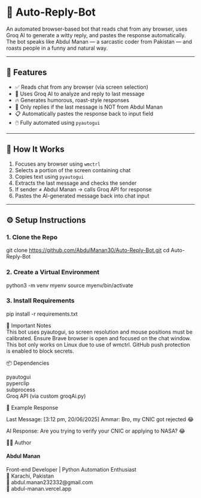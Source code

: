 # 🤖 Auto-Reply-Bot

An automated browser-based bot that reads chat from any browser, uses Groq AI to generate a witty reply, and pastes the response automatically. The bot speaks like Abdul Manan — a sarcastic coder from Pakistan — and roasts people in a funny and natural way.

---

## 🚀 Features

- ✅ Reads chat from any browser (via screen selection)
- 🤖 Uses Groq AI to analyze and reply to last message
- 🔥 Generates humorous, roast-style responses
- 🧠 Only replies if the last message is NOT from Abdul Manan
- 📋 Automatically pastes the response back to input field
- 🖱️ Fully automated using `pyautogui`

---

## 🧠 How It Works

1. Focuses any browser using `wmctrl`
2. Selects a portion of the screen containing chat
3. Copies text using `pyautogui`
4. Extracts the last message and checks the sender
5. If sender ≠ Abdul Manan → calls Groq API for response
6. Pastes the AI-generated message back into chat input

---

## ⚙️ Setup Instructions

### 1. Clone the Repo
git clone https://github.com/AbdulManan30/Auto-Reply-Bot.git
cd Auto-Reply-Bot

### 2. Create a Virtual Environment
python3 -m venv myenv
source myenv/bin/activate

### 3. Install Requirements
pip install -r requirements.txt

🔐 Important Notes
<br/>
This bot uses pyautogui, so screen resolution and mouse positions must be calibrated.
Ensure Brave browser is open and focused on the chat window.
This bot only works on Linux due to use of wmctrl.
GitHub push protection is enabled to block secrets.

📦 Dependencies
<br/>
<div>pyautogui</div>
<div>pyperclip</div>
<div>subprocess</div>
<div>Groq API (via custom groqAi.py)</div>

🧪 Example Response
<p>Last Message: [3:12 pm, 20/06/2025] Ammar: Bro, my CNIC got rejected 😂</p>
<p>AI Response: Are you trying to verify your CNIC or applying to NASA? 😂</p>

🙋‍♂️ Author
<h4>Abdul Manan</h4>
<div>Front-end Developer | Python Automation Enthusiast</div>
<div>📍 Karachi, Pakistan</div>
<div>📧 abdul.manan232332@gmail.com</div>
<div>🔗 abdul-manan.vercel.app</div>


